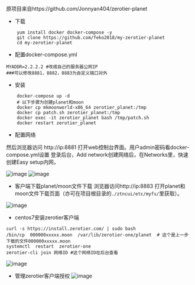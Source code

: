 原项目来自https://github.com/Jonnyan404/zerotier-planet 
- 下载
```
    yum install docker docker-compose -y
    git clone https://github.com/feko2018/my-zerotier-planet
    cd my-zerotier-planet
```

- 配置docker-compose.yml
```
MYADDR=2.2.2.2 #改成自己的服务器公网IP
###可以修改8881，8882，8883为自定义端口对外
```

- 安装
```
    docker-compose up -d
    # 以下步骤为创建planet和moon
    docker cp mkmoonworld-x86_64 zerotier_planet:/tmp
    docker cp patch.sh zerotier_planet:/tmp
    docker exec -it zerotier_planet bash /tmp/patch.sh
    docker restart zerotier_planet
````

- 配置网络

然后浏览器访问 http://ip:8881 打开web控制台界面。用户admin密码看docker-compose.yml设置
登录后台，Add network创建网络后，在Networks里，快速创建Easy setup内网，

![image](https://user-images.githubusercontent.com/38614242/219947023-a5fe2cc3-e395-4f82-a75b-68ed216e88dd.png)
![image](https://user-images.githubusercontent.com/38614242/219947090-b937f274-3b70-4b8a-86dd-510e643a5786.png)

- 客户端下载planet/moon文件下载
浏览器访问http://ip:8883 打开planet和moon文件下载页面（亦可在项目根目录的`./ztncui/etc/myfs/`里获取）。

![image](https://user-images.githubusercontent.com/38614242/219947241-968261ed-6886-4ba9-9c58-a54581a01dfd.png)

- centos7安装zerotier客户端
```
curl -s https://install.zerotier.com/ | sudo bash
/bin/cp  000000xxxxx.moon  /var/lib/zerotier-one/planet  # 这个是上一步下载的文件000000xxxxx.moon
systemctl  restart  zerotier-one
zerotier-cli join 网络ID #这个网络ID在后台查看
```
![image](https://user-images.githubusercontent.com/38614242/219947470-ad5fec9b-44c6-4c92-aeb8-c789d228b0e0.png)

- 管理zerotier客户端授权
![image](https://user-images.githubusercontent.com/38614242/219947575-85682df0-3fd9-4a87-bdee-c5fc20f57ce3.png)

